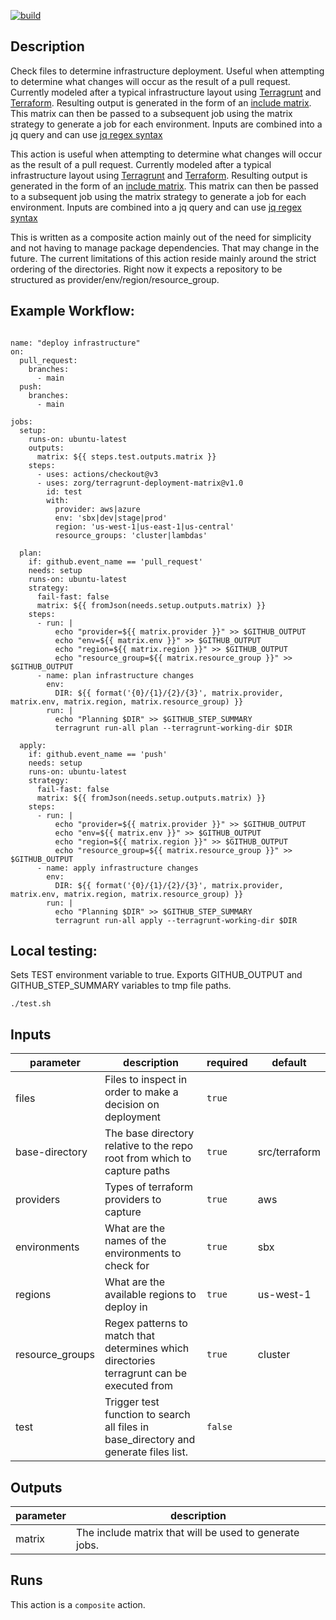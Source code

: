 [![build](https://github.com/JaredZieche/terragrunt-deployment-matrix/actions/workflows/test.yml/badge.svg)](https://github.com/JaredZieche/terragrunt-deployment-matrix/actions/workflows/test.yml)

<!-- action-docs-description -->
## Description

Check files to determine infrastructure deployment. Useful when attempting to determine what changes will occur as the result of a pull request. Currently modeled after a typical infrastructure layout using [Terragrunt](https://terragrunt.gruntwork.io/) and [Terraform](https://www.terraform.io/). Resulting output is generated in the form of an [include matrix](https://docs.github.com/en/actions/using-jobs/using-a-matrix-for-your-jobs#example-expanding-configurations). This matrix can then be passed to a subsequent job using the matrix strategy to generate a job for each environment. Inputs are combined into a jq query and can use [jq regex syntax](https://stedolan.github.io/jq/manual/#RegularexpressionsPCRE)
<!-- action-docs-description -->

This action is useful when attempting to determine what changes will occur as the result of a pull request. Currently modeled after a typical infrastructure layout using [Terragrunt](https://terragrunt.gruntwork.io/) and [Terraform](https://www.terraform.io/). Resulting output is generated in the form of an [include matrix](https://docs.github.com/en/actions/using-jobs/using-a-matrix-for-your-jobs#example-expanding-configurations). This matrix can then be passed to a subsequent job using the matrix strategy to generate a job for each environment. Inputs are combined into a jq query and can use [jq regex syntax](https://stedolan.github.io/jq/manual/#RegularexpressionsPCRE)

This is written as a composite action mainly out of the need for simplicity and not having to manage package dependencies. That may change in the future. The current limitations of this action reside mainly around the strict ordering of the directories. Right now it expects a repository to be structured as provider/env/region/resource_group.

## Example Workflow:

```

name: "deploy infrastructure"
on:
  pull_request:
    branches:
      - main
  push:
    branches:
      - main

jobs:
  setup:
    runs-on: ubuntu-latest
    outputs:
      matrix: ${{ steps.test.outputs.matrix }}
    steps:
      - uses: actions/checkout@v3
      - uses: zorg/terragrunt-deployment-matrix@v1.0
        id: test
        with:
          provider: aws|azure
          env: 'sbx|dev|stage|prod'
          region: 'us-west-1|us-east-1|us-central'
          resource_groups: 'cluster|lambdas'

  plan:
    if: github.event_name == 'pull_request'
    needs: setup
    runs-on: ubuntu-latest
    strategy:
      fail-fast: false
      matrix: ${{ fromJson(needs.setup.outputs.matrix) }}
    steps:
      - run: |
          echo "provider=${{ matrix.provider }}" >> $GITHUB_OUTPUT
          echo "env=${{ matrix.env }}" >> $GITHUB_OUTPUT
          echo "region=${{ matrix.region }}" >> $GITHUB_OUTPUT
          echo "resource_group=${{ matrix.resource_group }}" >> $GITHUB_OUTPUT
      - name: plan infrastructure changes
        env:
          DIR: ${{ format('{0}/{1}/{2}/{3}', matrix.provider, matrix.env, matrix.region, matrix.resource_group) }}
        run: |
          echo "Planning $DIR" >> $GITHUB_STEP_SUMMARY
          terragrunt run-all plan --terragrunt-working-dir $DIR

  apply:
    if: github.event_name == 'push'
    needs: setup
    runs-on: ubuntu-latest
    strategy:
      fail-fast: false
      matrix: ${{ fromJson(needs.setup.outputs.matrix) }}
    steps:
      - run: |
          echo "provider=${{ matrix.provider }}" >> $GITHUB_OUTPUT
          echo "env=${{ matrix.env }}" >> $GITHUB_OUTPUT
          echo "region=${{ matrix.region }}" >> $GITHUB_OUTPUT
          echo "resource_group=${{ matrix.resource_group }}" >> $GITHUB_OUTPUT
      - name: apply infrastructure changes
        env:
          DIR: ${{ format('{0}/{1}/{2}/{3}', matrix.provider, matrix.env, matrix.region, matrix.resource_group) }}
        run: |
          echo "Planning $DIR" >> $GITHUB_STEP_SUMMARY
          terragrunt run-all apply --terragrunt-working-dir $DIR
```

## Local testing:

Sets TEST environment variable to true. Exports GITHUB_OUTPUT and GITHUB_STEP_SUMMARY variables to tmp file paths.

```
./test.sh
```

<!-- action-docs-inputs -->
## Inputs

| parameter | description | required | default |
| --- | --- | --- | --- |
| files | Files to inspect in order to make a decision on deployment | `true` |  |
| base-directory | The base directory relative to the repo root from which to capture paths | `true` | src/terraform |
| providers | Types of terraform providers to capture | `true` | aws |
| environments | What are the names of the environments to check for | `true` | sbx |
| regions | What are the available regions to deploy in | `true` | us-west-1 |
| resource_groups | Regex patterns to match that determines which directories terragrunt can be executed from | `true` | cluster |
| test | Trigger test function to search all files in base_directory and generate files list. | `false` |  |
<!-- action-docs-inputs -->

<!-- action-docs-outputs -->
## Outputs

| parameter | description |
| --- | --- |
| matrix | The include matrix that will be used to generate jobs. |
<!-- action-docs-outputs -->

<!-- action-docs-runs -->
## Runs

This action is a `composite` action.
<!-- action-docs-runs -->
